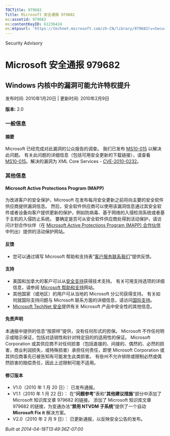 ```yaml
---
TOCTitle: 979682
Title: Microsoft 安全通报 979682
ms:assetid: 979682
ms:contentKeyID: 61236424
ms:mtpsurl: 'https://technet.microsoft.com/zh-CN/library/979682(v=Security.10)'
---
```


Security Advisory

Microsoft 安全通报 979682
=========================

Windows 内核中的漏洞可能允许特权提升
------------------------------------

发布时间: 2010年1月20日 | 更新时间: 2010年2月9日

**版本:** 2.0

### 一般信息

#### 摘要

Microsoft 已经完成对此漏洞的公众报告的调查。 我们已发布 [MS10-015](http://go.microsoft.com/fwlink/?linkid=179062) 以解决此问题。 有关此问题的详细信息（包括可用安全更新的下载链接），请查看 [MS10-015](http://go.microsoft.com/fwlink/?linkid=179062)。解决的漏洞为 XML Core Services - [CVE-2010-0232](http://www.cve.mitre.org/cgi-bin/cvename.cgi?name=cve-2010-0232)。

### 其他信息

#### Microsoft Active Protections Program (MAPP)

为改进客户的安全保护，Microsoft 在发布每月安全更新之前将向主要的安全软件供应商提供漏洞信息。 然后，安全软件供应商可以使用该漏洞信息通过其安全软件或者设备向客户提供更新的保护，例如防病毒、基于网络的入侵检测系统或者基于主机的入侵防止系统。 要确定是否可从安全软件供应商处得到活动保护，请访问计划合作伙伴（在 [Microsoft Active Protections Program (MAPP) 合作伙伴](http://www.microsoft.com/security/msrc/mapp/partners.mspx)中列出）提供的活动保护网站。

#### 反馈

-   您可以通过填写 Microsoft 帮助和支持表“[客户服务联系我们](https://support.microsoft.com/common/survey.aspx?scid=sw;en;1257&amp;showpage=1&amp;ws=technet&amp;sd=tech)”提供反馈。

#### 支持

-   美国和加拿大的客户可以从[安全支持](http://go.microsoft.com/fwlink/?linkid=21131)获得技术支持。 有关可用支持选项的详细信息，请参阅 [Microsoft 帮助和支持](http://support.microsoft.com/)网站。
-   其他国家（或地区）的用户可从当地的 Microsoft 分公司获得支持。 有关如何就国际支持问题与 Microsoft 联系方面的详细信息，请访问[国际支持](http://go.microsoft.com/fwlink/?linkid=21155)。
-   [Microsoft TechNet 安全](http://go.microsoft.com/fwlink/?linkid=21132)提供有关 Microsoft 产品中安全性的其他信息。

#### 免责声明

本通报中提供的信息“按原样”提供，没有任何形式的担保。 Microsoft 不作任何明示或暗示保证，包括对适销性和针对特定目的的适用性的保证。 Microsoft Corporation 或其供应商不对任何损害（包括直接的、间接的、偶然的、必然的损害，商业利润损失，或特殊损害）承担任何责任，即使 Microsoft Corporation 或其供应商事先已被告知有可能发生此类损害。 有些州不允许排除或限制必然或偶然损害的赔偿责任，因此上述限制可能不适用。

#### 修订版本

-   V1.0（2010 年 1 月 20 日）： 已发布通报。
-   V1.1（2010 年 1 月 22 日）： 在“**问题参考**”表和“**其他建议措施**”部分中添加了 Microsoft 知识库文章 979682 的链接。 添加了 Microsoft 知识库文章 979682 的链接，为变通办法“**禁用 NTVDM 子系统**”提供了一个自动 **Microsoft Fix it** 解决方案。
-   V2.0（2010 年 2 月 9 日）： 已更新通报，以反映安全公告的发布。

*Built at 2014-04-18T13:49:36Z-07:00*
